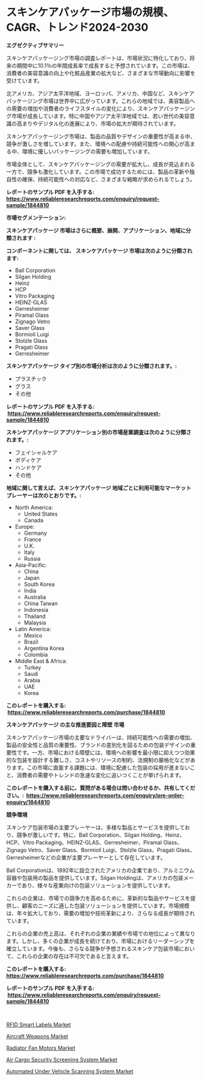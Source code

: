 <p><h1>スキンケアパッケージ市場の規模、CAGR、トレンド2024-2030</h1></p><p><strong>エグゼクティブサマリー</strong></p>
<p><p>スキンケアパッケージング市場の調査レポートは、市場状況に特化しており、将来の期間中に10.1％の年間成長率で成長すると予想されています。この市場は、消費者の美容意識の向上や化粧品産業の拡大など、さまざまな市場動向に影響を受けています。</p><p>北アメリカ、アジア太平洋地域、ヨーロッパ、アメリカ、中国など、スキンケアパッケージング市場は世界中に広がっています。これらの地域では、美容製品への需要の増加や消費者のライフスタイルの変化により、スキンケアパッケージング市場が成長しています。特に中国やアジア太平洋地域では、若い世代の美容意識の高まりやデジタル化の進展により、市場の拡大が期待されています。</p><p>スキンケアパッケージング市場は、製品の品質やデザインの重要性が高まる中、競争が激しさを増しています。また、環境への配慮や持続可能性への関心が高まる中、環境に優しいパッケージングの需要も増加しています。</p><p>市場全体として、スキンケアパッケージングの需要が拡大し、成長が見込まれる一方で、競争も激化しています。この市場で成功するためには、製品の革新や独自性の確保、持続可能性への対応など、さまざまな戦略が求められるでしょう。</p></p>
<p><strong>レポートのサンプル PDF を入手する: <a href="https://www.reliableresearchreports.com/enquiry/request-sample/1844810">https://www.reliableresearchreports.com/enquiry/request-sample/1844810</a></strong></p>
<p><strong>市場セグメンテーション:</strong></p>
<p><strong> スキンケアパッケージ 市場はさらに概要、展開、アプリケーション、地域に分類されます :</strong></p>
<p><strong>コンポーネントに関しては、 スキンケアパッケージ 市場は次のように分類されます: &nbsp;</strong></p>
<p><ul><li>Ball Corporation</li><li>Silgan Holding</li><li>Heinz</li><li>HCP</li><li>Vitro Packaging</li><li>HEINZ-GLAS</li><li>Gerresheimer</li><li>Piramal Glass</li><li>Zignago Vetro</li><li>Saver Glass</li><li>Bormioli Luigi</li><li>Stolzle Glass</li><li>Pragati Glass</li><li>Gerresheimer</li></ul></p>
<p><strong> スキンケアパッケージ タイプ別の市場分析は次のように分類されます。:</strong></p>
<p><ul><li>プラスチック</li><li>グラス</li><li>その他</li></ul></p>
<p><strong>レポートのサンプル PDF を入手する: &nbsp;<a href="https://www.reliableresearchreports.com/enquiry/request-sample/1844810">https://www.reliableresearchreports.com/enquiry/request-sample/1844810</a></strong></p>
<p><strong> スキンケアパッケージ アプリケーション別の市場産業調査は次のように分類されます。:</strong></p>
<p><ul><li>フェイシャルケア</li><li>ボディケア</li><li>ハンドケア</li><li>その他</li></ul></p>
<p><strong>地域に関して言えば、スキンケアパッケージ 地域ごとに利用可能なマーケットプレーヤーは次のとおりです。:</strong></p>
<p><ul>
    <li>
        North America:
        <ul>
            <li>United States</li>
            <li>Canada</li>
        </ul>
    </li>
    <li>
        Europe:
        <ul>
            <li>Germany</li>
            <li>France</li>
            <li>U.K.</li>
            <li>Italy</li>
            <li>Russia</li>
        </ul>
    </li>
    <li>
        Asia-Pacific:
        <ul>
            <li>China</li>
            <li>Japan</li>
            <li>South Korea</li>
            <li>India</li>
            <li>Australia</li>
            <li>China Taiwan</li>
            <li>Indonesia</li>
            <li>Thailand</li>
            <li>Malaysia</li>
        </ul>
    </li>
    <li>
        Latin America:
        <ul>
            <li>Mexico</li>
            <li>Brazil</li>
            <li>Argentina Korea</li>
            <li>Colombia</li>
        </ul>
    </li>
    <li>
        Middle East & Africa:
        <ul>
            <li>Turkey</li>
            <li>Saudi</li>
            <li>Arabia</li>
            <li>UAE</li>
            <li>Korea</li>
        </ul>
    </li>
    </ul></p>
<p><strong>このレポートを購入する: &nbsp;<a href="https://www.reliableresearchreports.com/purchase/1844810">https://www.reliableresearchreports.com/purchase/1844810</a></strong></p>
<p><strong>スキンケアパッケージ の主な推進要因と障壁 市場</strong></p>
<p><p>スキンケアパッケージ市場の主要なドライバーは、持続可能性への需要の増加、製品の安全性と品質の重要性、ブランドの差別化を図るための包装デザインの重要性です。一方、市場における障壁には、環境への影響を最小限に抑えつつ効果的な包装を設計する難しさ、コストやリソースの制約、法規制の厳格化などがあります。この市場に直面する課題には、環境に配慮した包装の採用が進まないこと、消費者の需要やトレンドの急速な変化に追いつくことが挙げられます。</p></p>
<p><strong>このレポートを購入する前に、質問がある場合は問い合わせるか、共有してください。:&nbsp; <a href="https://www.reliableresearchreports.com/enquiry/pre-order-enquiry/1844810">https://www.reliableresearchreports.com/enquiry/pre-order-enquiry/1844810</a></strong></p>
<p><strong>競争環境</strong></p>
<p><p>スキンケア包装市場の主要プレーヤーは、多様な製品とサービスを提供しており、競争が激しいです。特に、Ball Corporation、Silgan Holding、Heinz、HCP、Vitro Packaging、HEINZ-GLAS、Gerresheimer、Piramal Glass、Zignago Vetro、Saver Glass、Bormioli Luigi、Stolzle Glass、Pragati Glass、Gerresheimerなどの企業が主要プレーヤーとして存在しています。</p><p>Ball Corporationは、1892年に設立されたアメリカの企業であり、アルミニウム容器や包装用の製品を提供しています。Silgan Holdingは、アメリカの包装メーカーであり、様々な産業向けの包装ソリューションを提供しています。</p><p>これらの企業は、市場での競争力を高めるために、革新的な製品やサービスを提供し、顧客のニーズに適した包装ソリューションを提供しています。市場規模は、年々拡大しており、需要の増加や技術革新により、さらなる成長が期待されています。</p><p>これらの企業の売上高は、それぞれの企業の業績や市場での地位によって異なります。しかし、多くの企業が成長を続けており、市場におけるリーダーシップを確立しています。今後も、さらなる競争が予想されるスキンケア包装市場において、これらの企業の存在は不可欠であると言えます。</p></p>
<p><strong>このレポートを購入する: &nbsp; <a href="https://www.reliableresearchreports.com/purchase/1844810">https://www.reliableresearchreports.com/purchase/1844810</a></strong></p>
<p><strong>レポートのサンプル PDF を入手する: &nbsp;<a href="https://www.reliableresearchreports.com/enquiry/request-sample/1844810">https://www.reliableresearchreports.com/enquiry/request-sample/1844810</a></strong><strong></strong></p>
<p>&nbsp;</p>
<p><p><a href="https://view.publitas.com/reportprime-1/rfid-smart-labels-market-research-report-forecasted-for-period-from-2024-2031-by-market-type-market-application-and-region/">RFID Smart Labels Market</a></p><p><a href="https://automatic-knee-4c7.notion.site/Aircraft-Weapons-Market-Research-Report-Reveals-The-Latest-Trends-And-Opportunities-of-this-Market-f-3517be7204ca4ded9a35008cdf1c232d">Aircraft Weapons Market</a></p><p><a href="https://view.publitas.com/reportprime-1/radiator-fan-motors-market-provides-a-comprehensive-analysis-including-a-macro-overview-of-the-market-as-well-as-micro-details-such-as-market-size-and-competitive-landscape/">Radiator Fan Motors Market</a></p><p><a href="https://sulfuric-clavicle-d39.notion.site/Insights-into-Air-Cargo-Security-Screening-System-Market-Size-Analysing-Market-Share-Trends-and-G-ab4f708df8ca427c8a83bcef5261dfff">Air Cargo Security Screening System Market</a></p><p><a href="https://github.com/Angelnienowdseej3e45z3p8c/Market-Research-Report-List-1/blob/main/automated-under-vehicle-scanning-system-market.md">Automated Under Vehicle Scanning System Market</a></p></p>